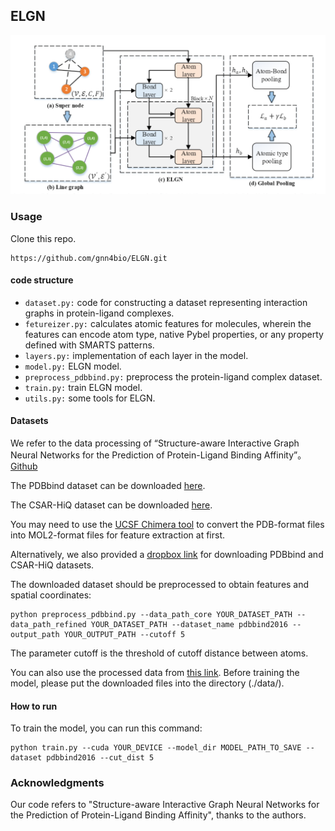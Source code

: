 ## ELGN

<p align="center">
  <img src="elgn.png" width="1000">
  <br />
</p> 

### Usage

Clone this repo.

```
https://github.com/gnn4bio/ELGN.git
```

#### code structure

- `dataset.py:` code for constructing a dataset representing interaction graphs in protein-ligand complexes.
- `fetureizer.py:` calculates atomic features for molecules, wherein the features can encode atom type, native Pybel properties, or any property defined with SMARTS patterns.
- `layers.py:` implementation of each layer in the model.
- `model.py:` ELGN model.
- `preprocess_pdbbind.py:` preprocess the protein-ligand complex dataset.
- `train.py:` train ELGN model.
- `utils.py:` some tools for ELGN.

#### Datasets

We refer to the data processing of  “Structure-aware Interactive Graph Neural Networks for the Prediction of Protein-Ligand Binding Affinity”。[Github](https://github.com/agave233/SIGN)

The PDBbind dataset can be downloaded [here](http://pdbbind-cn.org).

The CSAR-HiQ dataset can be downloaded [here](http://www.csardock.org).

You may need to use the [UCSF Chimera tool](https://www.cgl.ucsf.edu/chimera/) to convert the PDB-format files into MOL2-format files for feature extraction at first.

Alternatively, we also provided a [dropbox link](https://www.dropbox.com/sh/2uih3c6fq37qfli/AAD-LHXSWMLAuGWzcQLk5WI3a) for downloading PDBbind and CSAR-HiQ datasets.

The downloaded dataset should be preprocessed to obtain features and spatial coordinates:

```
python preprocess_pdbbind.py --data_path_core YOUR_DATASET_PATH --data_path_refined YOUR_DATASET_PATH --dataset_name pdbbind2016 --output_path YOUR_OUTPUT_PATH --cutoff 5
```

The parameter cutoff is the threshold of cutoff distance between atoms.

You can also use the processed data from [this link](https://www.dropbox.com/sh/68vc7j5cvqo4p39/AAB_96TpzJWXw6N0zxHdsppEa). Before training the model, please put the downloaded files into the directory (./data/).

#### How to run

To train the model, you can run this command:

```
python train.py --cuda YOUR_DEVICE --model_dir MODEL_PATH_TO_SAVE --dataset pdbbind2016 --cut_dist 5 
```

### Acknowledgments

Our code refers to "Structure-aware Interactive Graph Neural Networks for the Prediction of Protein-Ligand Binding Affinity", thanks to the authors.



